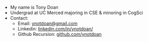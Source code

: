 - My name is Tony Doan
- Undergrad at UC Merced majoring in CSE & minoring in CogSci
- Contact:
  - Email: ynotdoan@gmail.com
  - Linkedin: [linkedin.com/in/ynotdoan/](https://www.linkedin.com/in/ynotdoan/)
  - Github Recursion: [github.com/ynotdoan](https://github.com/ynotdoan/)

<!---
ynotdoan/ynotdoan is a ✨ special ✨ repository because its `README.md` (this file) appears on your GitHub profile.
You can click the Preview link to take a look at your changes.
--->
